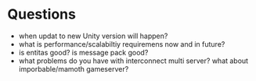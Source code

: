 # Questions

- when updat to new Unity version will happen?
- what is performance/scalabiltiy requiremens now and in future? 
- is entitas good? is message pack good?
- what problems do you have with interconnect multi server? what about imporbable/mamoth gameserver?